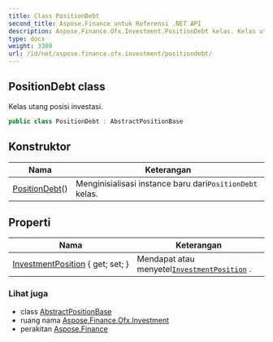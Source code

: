 ```yaml
---
title: Class PositionDebt
second_title: Aspose.Finance untuk Referensi .NET API
description: Aspose.Finance.Ofx.Investment.PositionDebt kelas. Kelas utang posisi investasi.
type: docs
weight: 3380
url: /id/net/aspose.finance.ofx.investment/positiondebt/
---
```

## PositionDebt class

Kelas utang posisi investasi.

```csharp
public class PositionDebt : AbstractPositionBase
```

## Konstruktor

| Nama | Keterangan |
| --- | --- |
| [PositionDebt](positiondebt/)() | Menginisialisasi instance baru dari`PositionDebt` kelas. |

## Properti

| Nama | Keterangan |
| --- | --- |
| [InvestmentPosition](../../aspose.finance.ofx.investment/abstractpositionbase/investmentposition/) { get; set; } | Mendapat atau menyetel[`InvestmentPosition`](../abstractpositionbase/investmentposition/) . |

### Lihat juga

* class [AbstractPositionBase](../abstractpositionbase/)
* ruang nama [Aspose.Finance.Ofx.Investment](../../aspose.finance.ofx.investment/)
* perakitan [Aspose.Finance](../../)


